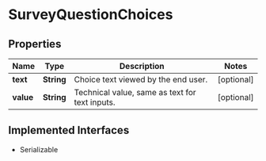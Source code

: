 

# SurveyQuestionChoices


## Properties

| Name | Type | Description | Notes |
|------------ | ------------- | ------------- | -------------|
|**text** | **String** | Choice text viewed by the end user. |  [optional] |
|**value** | **String** | Technical value, same as text for text inputs. |  [optional] |


## Implemented Interfaces

* Serializable


